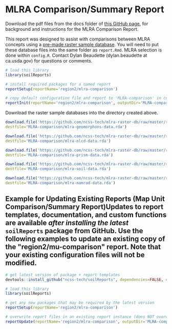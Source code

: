 # MLRA Comparison/Summary Report

Download the pdf files from the docs folder of [this GitHub page](https://github.com/ncss-tech/soilReports/tree/master/docs), for background and instructions for the MLRA Comparison Report.

This report was designed to assist with comparisons between MLRA concepts using a [pre-made raster sample database](https://github.com/ncss-tech/mlra-raster-db). You will need to put these database files into the same folder as `report.Rmd`. MLRA selection is done within `config.R`. Contact Dylan Beaudette (dylan.beaudette at ca.usda.gov) for questions or comments.

```r
# load this library
library(soilReports)

# install required packages for a named report
reportSetup(reportName='region2/mlra-comparison')

# copy default configuration file and report to 'MLRA-comparison' in current working directory
reportInit(reportName='region2/mlra-comparison', outputDir='MLRA-comparison')
```

Download the raster sample databases into the directory created above.
```r
download.file('https://github.com/ncss-tech/mlra-raster-db/raw/master/rda-files/mlra-geomorphons-data.rda', 
destfile='MLRA-comparison/mlra-geomorphons-data.rda')

download.file('https://github.com/ncss-tech/mlra-raster-db/raw/master/rda-files/mlra-nlcd-data.rda', 
destfile='MLRA-comparison/mlra-nlcd-data.rda')

download.file('https://github.com/ncss-tech/mlra-raster-db/raw/master/rda-files/mlra-prism-data.rda', 
destfile='MLRA-comparison/mlra-prism-data.rda')

download.file('https://github.com/ncss-tech/mlra-raster-db/raw/master/rda-files/mlra-soil-data.rda', 
destfile='MLRA-comparison/mlra-soil-data.rda')

download.file('https://github.com/ncss-tech/mlra-raster-db/raw/master/rda-files/mlra-namrad-data.rda', 
destfile='MLRA-comparison/mlra-namrad-data.rda')
```

## Example for Updating Existing Reports (Map Unit Comparison/Summary Report)Updates to report templates, documentation, and custom functions are available *after installing the latest* `soilReports` package from GitHub. Use the following examples to update an existing copy of the "region2/mu-comparison" report. Note that your existing configuration files will not be modified.


```r
# get latest version of package + report templates
devtools::install_github("ncss-tech/soilReports", dependencies=FALSE, upgrade_dependencies=FALSE)

# load this library
library(soilReports)

# get any new packages that may be required by the latest version
reportSetup(reportName='region2/mlra-comparison')

# overwrite report files in an existing report instance (does NOT overwrite config.R files)
reportUpdate(reportName='region2/mlra-comparison', outputDir='MLRA-comparison')
```

